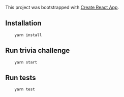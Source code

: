 This project was bootstrapped with [Create React App](https://github.com/facebookincubator/create-react-app).

## Installation

```
    yarn install
```

## Run trivia challenge

```
    yarn start
```

## Run tests

```
    yarn test
```
